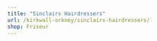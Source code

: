 ```yaml
---
title: "Sinclairs Hairdressers"
url: /kirkwall-orkney/sinclairs-hairdressers/
shop: Friseur
---
```

